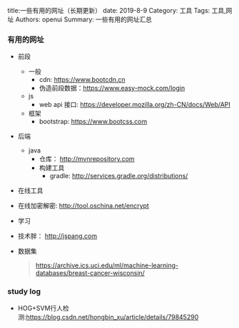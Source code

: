 title:一些有用的网址（长期更新）
date: 2019-8-9
Category: 工具
Tags: 工具,网址
Authors: openui
Summary: 一些有用的网址汇总

### 有用的网址

* 前段
  * 一般
    * cdn: https://www.bootcdn.cn
    * 伪造前段数据：https://www.easy-mock.com/login
  * js
    * web api 接口: https://developer.mozilla.org/zh-CN/docs/Web/API
  * 框架
    * bootstrap: https://www.bootcss.com
* 后端
  * java
    * 仓库： http://mvnrepository.com
    * 构建工具
      * gradle: http://services.gradle.org/distributions/
* 在线工具
  
* 在线加密解密: http://tool.oschina.net/encrypt
  
* 学习
  
* 技术胖： http://jspang.com
  
* 数据集

  >  https://archive.ics.uci.edu/ml/machine-learning-databases/breast-cancer-wisconsin/ 

### study log

* HOG+SVM行人检测:https://blog.csdn.net/hongbin_xu/article/details/79845290


